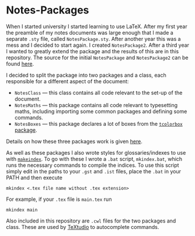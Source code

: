 # Notes-Packages

When I started university I started learning to use LaTeX. After my first year the preamble of my notes documents was large enough that I made a separate `.sty` file, called `NotesPackage.sty`. 
After another year this was a mess and I decided to start again. I created `NotesPackage2`. After a third year I wanted to greatly extend the package and the results of this are in this repository.
The source for the initial `NotesPackage` and `NotesPackage2` can be found [here](https://github.com/WilloughbySeago/Uni-Notes/tree/main/NotesPackage).

I decided to split the package into two packages and a class, each responsible for a different aspect of the document:
* `NotesClass` &mdash; this class contains all code relevant to the set-up of the document.
* `NotesMaths` &mdash; this package contains all code relevant to typesetting maths, including importing some common packages and defining some commands.
* `NotesBoxes` &mdash; this package declares a lot of boxes from the [`tcolorbox` package](https://www.ctan.org/pkg/tcolorbox).

Details on how these three packages work is given [here](https://github.com/WilloughbySeago/Notes-Packages/blob/main/Notes-Packages.pdf).

As well as these packages I also wrote styles for glossaries/indexes to use with [`makeindex`](https://mirror.ox.ac.uk/sites/ctan.org/indexing/makeindex/doc/makeindex.pdf).
To go with these I wrote a `.bat` script, `mkindex.bat`, which runs the necessary commands to compile the indices.
To use this script simply edit in the paths to your `.gst` and `.ist` files, place the `.bat` in your PATH and then execute
```batch
mkindex <.tex file name without .tex extension>
```
For example, if your `.tex` file is `main.tex` run
```batch
mkindex main
```

Also included in this repository are `.cwl` files for the two packages and class.
These are used by [TeXtudio](https://www.texstudio.org/) to autocomplete commands.
